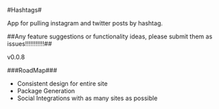 #Hashtags#

App for pulling instagram and twitter posts by hashtag.

##Any feature suggestions or functionality ideas, please submit them as issues!!!!!!!!!!!##

v0.0.8

###RoadMap###

* Consistent design for entire site
* Package Generation
* Social Integrations with as many sites as possible
